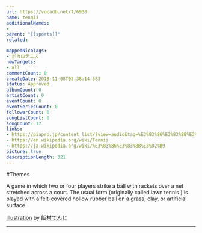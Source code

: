 ```yaml
---
url: https://vocadb.net/T/6930
name: tennis
additionalNames: 
- 
parent: "[[sports]]"
related:

mappedNicoTags:
- ボカロテニス
newTargets:
- all
commentCount: 0
createDate: 2018-11-08T03:38:14.583
status: Approved
albumCount: 0
artistCount: 0
eventCount: 0
eventSeriesCount: 0
followerCount: 0
songListCount: 0
songCount: 12
links: 
- https://piapro.jp/content_list/?view=audio&tag=%E3%83%86%E3%83%8B%E3%82%B9&order=cv
- https://en.wikipedia.org/wiki/Tennis
- https://ja.wikipedia.org/wiki/%E3%83%86%E3%83%8B%E3%82%B9
picture: true
descriptionLength: 321
---
```


#Themes

A game in which two or four players strike a ball with rackets over a net stretched across a court. The usual form (originally called lawn tennis ) is played with a felt-covered hollow rubber ball on a grass, clay, or artificial surface.

[Illustration](https://piapro.jp/t/IX37) by [飯村てんじ](https://piapro.jp/hatsunemiko)

---

